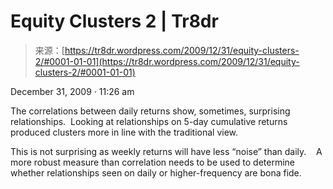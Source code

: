 <!--yml
category: 未分类
date: 2024-05-18 15:35:25
-->

# Equity Clusters 2 | Tr8dr

> 来源：[https://tr8dr.wordpress.com/2009/12/31/equity-clusters-2/#0001-01-01](https://tr8dr.wordpress.com/2009/12/31/equity-clusters-2/#0001-01-01)

December 31, 2009 · 11:26 am

The correlations between daily returns show, sometimes, surprising relationships.  Looking at relationships on 5-day cumulative returns produced clusters more in line with the traditional view.

This is not surprising as weekly returns will have less “noise” than daily.    A more robust measure than correlation needs to be used to determine whether relationships seen on daily or higher-frequency are bona fide.